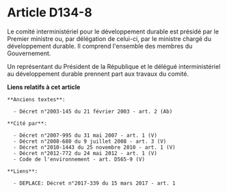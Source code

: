 # Article D134-8

Le comité interministériel pour le développement durable est présidé par le Premier ministre ou, par délégation de celui-ci,
par le ministre chargé du développement durable. Il comprend l'ensemble des membres du Gouvernement.

Un représentant du Président de la République et le délégué interministériel au développement durable prennent part aux
travaux du comité.

**Liens relatifs à cet article**

	**Anciens textes**:

	  - Décret n°2003-145 du 21 février 2003 - art. 2 (Ab)

	**Cité par**:

	  - Décret n°2007-995 du 31 mai 2007 - art. 1 (V)
	  - Décret n°2008-680 du 9 juillet 2008 - art. 3 (V)
	  - Décret n°2010-1443 du 25 novembre 2010 - art. 1 (V)
	  - Décret n°2012-772 du 24 mai 2012 - art. 1 (V)
	  - Code de l'environnement - art. D565-9 (V)

	**Liens**:

	  - DEPLACE: Décret n°2017-339 du 15 mars 2017 - art. 1

